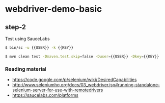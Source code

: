 # webdriver-demo-basic

## step-2
Test using SauceLabs


```sh
$ bin/sc -u {{USER}} -k {{KEY}}

$ mvn clean test -Dmaven.test.skip=false -Duser={{USER}} -Dkey={{KEY}}
```

### Reading material
- https://code.google.com/p/selenium/wiki/DesiredCapabilities
- http://www.seleniumhq.org/docs/03_webdriver.jsp#running-standalone-selenium-server-for-use-with-remotedrivers
- https://saucelabs.com/platforms
